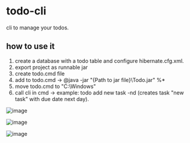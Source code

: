 # todo-cli
cli to manage your todos.

## how to use it
1. create a database with a todo table and configure hibernate.cfg.xml.
2. export project as runnable jar
3. create todo.cmd file 
4. add to todo.cmd -> @java -jar "{Path to jar file}\Todo.jar" %*
5. move todo.cmd to "C:\Windows"
6. call cli in cmd -> example: todo add new task -nd (creates task "new task" with due date next day).

![image](https://user-images.githubusercontent.com/61287177/167681166-8037be17-0ae1-4587-a41c-bc880533e421.png)

![image](https://user-images.githubusercontent.com/61287177/167681291-193afac6-1728-4b5d-b9f6-5f3ea8fa6ffd.png)

![image](https://user-images.githubusercontent.com/61287177/167681700-f1ac04e3-ac97-434a-9ba6-a10fc0ca8e55.png)
